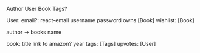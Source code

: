 Author
User
Book
Tags?

User:
email?: react-email
username
password
owns [Book]
wishlist: [Book]

author -> books
name

book:
title
link to amazon?
year
tags: [Tags]
upvotes: [User]
